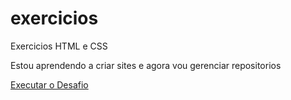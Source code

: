 # exercicios
 Exercicios HTML e CSS

 Estou aprendendo a criar sites e agora vou gerenciar repositorios

<a href="https://joaopedroluchi.github.io/exercicios-html-e-css/desafio/idroid.html"> Executar o Desafio </a>

